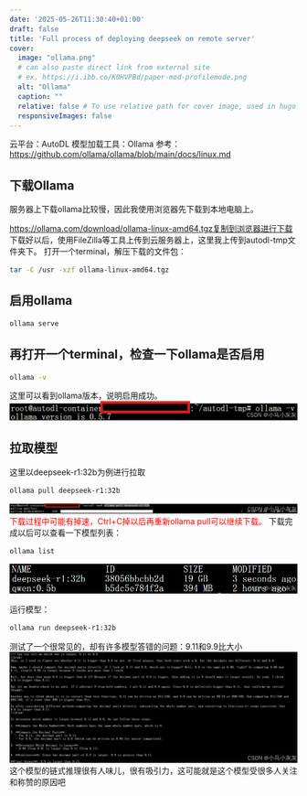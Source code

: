 ```yaml
---
date: '2025-05-26T11:30:40+01:00'
draft: false
title: 'Full process of deploying deepseek on remote server'
cover:
  image: "ollama.png"
  # can also paste direct link from external site
  # ex. https://i.ibb.co/K0HVPBd/paper-mod-profilemode.png
  alt: "Ollama"
  caption: ""
  relative: false # To use relative path for cover image, used in hugo Page-bundles
  responsiveImages: false
---
```

云平台：AutoDL
模型加载工具：Ollama
参考：https://github.com/ollama/ollama/blob/main/docs/linux.md

## 下载Ollama
服务器上下载ollama比较慢，因此我使用浏览器先下载到本地电脑上。

https://ollama.com/download/ollama-linux-amd64.tgz复制到浏览器进行下载
下载好以后，使用FileZilla等工具上传到云服务器上，这里我上传到autodl-tmp文件夹下。
打开一个terminal，解压下载的文件包：
```bash
tar -C /usr -xzf ollama-linux-amd64.tgz
```
## 启用ollama
```bash
ollama serve
```
## 再打开一个terminal，检查一下ollama是否启用
```bash
ollama -v
```
这里可以看到ollama版本，说明启用成功。
![版本查看](./image.png)
## 拉取模型
这里以deepseek-r1:32b为例进行拉取
```bash
ollama pull deepseek-r1:32b
```
![拉取模型](./image-1.png)
<font color='red'>下载过程中可能有掉速，Ctrl+C掉以后再重新ollama pull可以继续下载。</font>
下载完成以后可以查看一下模型列表：
```bash
ollama list
```
![模型列表](./image-3.png)

运行模型：
```bash
ollama run deepseek-r1:32b
```
测试了一个很常见的，却有许多模型答错的问题：9.11和9.9比大小
![问题测试](./image-4.png)
这个模型的链式推理很有人味儿，很有吸引力，这可能就是这个模型受很多人关注和称赞的原因吧